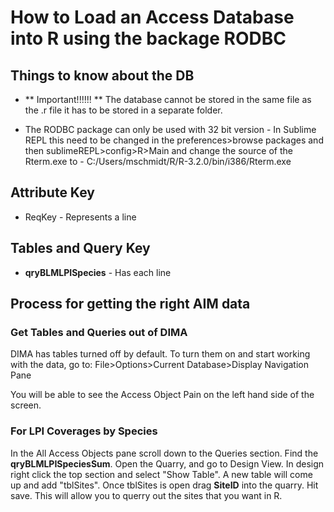 # How to Load an Access Database into R using the backage RODBC

## Things to know about the DB

* ** Important!!!!!! ** The database cannot be stored in the same file as the .r file it has to be stored in a separate folder. 

* The RODBC package can only be used with 32 bit version - In Sublime REPL this need to be changed in the preferences>browse packages and then sublimeREPL>config>R>Main and change the source of the Rterm.exe to  - C:/Users/mschmidt/R/R-3.2.0/bin/i386/Rterm.exe

## Attribute Key
* ReqKey - Represents a line

## Tables and Query Key 
* **qryBLMLPISpecies** - Has each line 

## Process for getting the right AIM data
### Get Tables and Queries out of DIMA

DIMA has tables turned off by default. To turn them on and start working with the data, go to: File>Options>Current Database>Display Navigation Pane

You will be able to see the Access Object Pain on the left hand side of the screen. 

### For LPI Coverages by Species
In the All Access Objects pane scroll down to the Queries section.  Find the **qryBLMLPISpeciesSum**.  Open the Quarry, and go to Design View. In design right click the top section and select "Show Table".  A new table will come up and add "tblSites".  Once tblSites is open drag **SiteID** into the quarry. Hit save. This will allow you to querry out the sites that you want in R.